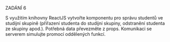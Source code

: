 ZADÁNÍ 6

S využitím knihovny ReactJS vytvořte komponentu pro správu studentů ve studijní skupině 
(přiřazení studenta do studijní skupiny, odstranění studenta ze skupiny apod.). 
Potřebná data převezměte z props.
Komunikaci se serverem simulujte promocí oddělených funkcí. 
